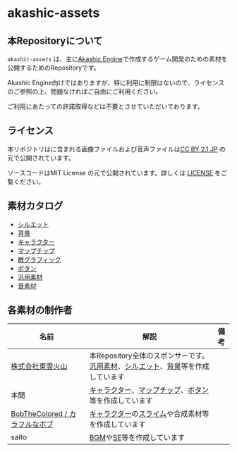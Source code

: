 # akashic-assets

## 本Repositoryについて

`akashic-assets` は、主に[Akashic Engine](https://akashic-games.github.io/)で作成するゲーム開発のための素材を公開するためのRepositoryです。

Akashic Engine向けではありますが、特に利用に制限はないので、ライセンスのご参照の上、問題なければご自由にご利用ください。

ご利用にあたっての許諾取得などは不要とさせていただいております。

## ライセンス

本リポジトリはに含まれる画像ファイルおよび音声ファイルは[CC BY 2.1 JP](https://creativecommons.org/licenses/by/2.1/jp/) の元で公開されています。

ソースコードはMIT License の元で公開されています。詳しくは [LICENSE](./LICENSE) をご覧ください。

## 素材カタログ

- [シルエット](./silhouette/README.md)
- [背景](./bg/README.md)
- [キャラクター](./characters/README.md)
- [マップチップ](./chips/README.md)
- [敵グラフィック](./enemies/README.md)
- [ボタン](./buttons/README.md)
- [汎用素材](./common/README.md)
- [音素材](./audio/README.md)

## 各素材の制作者

|名前|解説|備考|
|----|----|----|
|[株式会社東雲火山](https://shinonomekazan.com/)|本Repository全体のスポンサーです。[汎用素材](./common)、[シルエット](./silhouette)、[背景](./bg/)等を作成しています||
|本間|[キャラクター](./characters/)、[マップチップ](./chips/)、[ボタン](./buttons/)等を作成しています||
|[BobTheColored / カラフルなボブ](https://bobthecolored.studio.site/Home)|[キャラクター](./characters/)の[スライム](./characters/slime.png)や合成素材等を作成しています||
|saito|[BGM](./audio/bgm/)や[SE](./audio/se/)等を作成しています|
